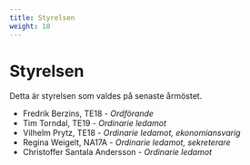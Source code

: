 ```yaml
---
title: Styrelsen
weight: 10
---
```


# Styrelsen

Detta är styrelsen som valdes på senaste årmöstet.

* Fredrik Berzins, TE18 - *Ordförande*
* Tim Torndal, TE19 - *Ordinarie ledamot*
* Vilhelm Prytz, TE18 - *Ordinarie ledamot, ekonomiansvarig*
* Regina Weigelt, NA17A - *Ordinarie ledamot, sekreterare*
* Christoffer Santala Andersson - *Ordinarie ledamot*
